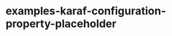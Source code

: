 examples-karaf-configuration-property-placeholder
=================================================
